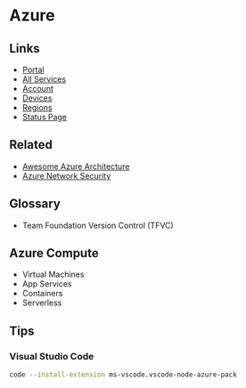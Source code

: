 # Azure

<!--
https://app.pluralsight.com/paths/skills/managing-and-orchestrating-containers-with-azure-kubernetes-service-aks

https://app.pluralsight.com/paths/skills/managing-infrastructure-with-terraform

https://github.com/githubpartners/github-azure-microservices-blueprint
-->

## Links

- [Portal](https://portal.azure.com/)
- [All Services](https://portal.azure.com/#allservices)
- [Account](https://account.microsoft.com/)
- [Devices](https://account.microsoft.com/devices)
- [Regions](https://azure.microsoft.com/en-us/global-infrastructure/regions/)
- [Status Page](https://status.azure.com/)

## Related

- [Awesome Azure Architecture](https://github.com/lukemurraynz/awesome-azure-architecture)
- [Azure Network Security](https://github.com/Azure/Azure-Network-Security)

## Glossary

- Team Foundation Version Control (TFVC)

## Azure Compute

- Virtual Machines
- App Services
- Containers
- Serverless

## Tips

### Visual Studio Code

```sh
code --install-extension ms-vscode.vscode-node-azure-pack
```

<!--
## Interview

https://www.youtube.com/watch?v=0eLRe5SMBPs
-->

<!--
<a href="https://dev.azure.com/yoginth/devparty/_build?definitionId=2">
  <img src="https://dev.azure.com/yoginth/devparty/_apis/build/status/devparty?branchName=main" alt="Azure DevOps CI">
</a>
-->
